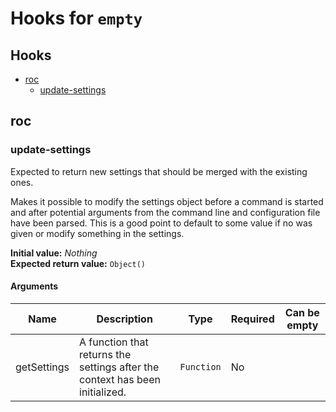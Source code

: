 # Hooks for `empty`

## Hooks
* [roc](#roc)
  * [update-settings](#update-settings)

## roc

### update-settings

Expected to return new settings that should be merged with the existing ones.

Makes it possible to modify the settings object before a command is started and after potential arguments from the command line and configuration file have been parsed. This is a good point to default to some value if no was given or modify something in the settings.

__Initial value:__ _Nothing_  
__Expected return value:__ `Object()`

#### Arguments

| Name        | Description                                                                  | Type       | Required | Can be empty |
| ----------- | ---------------------------------------------------------------------------- | ---------- | -------- | ------------ |
| getSettings | A function that returns the settings after the context has been initialized. | `Function` | No       |              |
